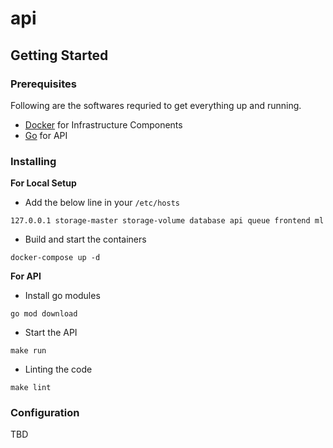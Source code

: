 # api

## Getting Started

### Prerequisites
Following are the softwares requried to get everything up and running.
- [Docker](https://docs.docker.com/engine/install/) for Infrastructure Components
- [Go](https://golang.org/dl/) for API

### Installing
**For Local Setup**
- Add the below line in your `/etc/hosts`
```
127.0.0.1 storage-master storage-volume database api queue frontend ml
```
- Build and start the containers
```
docker-compose up -d
```

**For API**
- Install go modules 
```
go mod download
```
- Start the API
```
make run
```
- Linting the code
```
make lint
```

### Configuration
TBD
